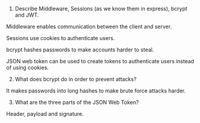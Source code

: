 <!-- Answers to the Short Answer Essay Questions go here -->

1.  Describe Middleware, Sessions (as we know them in express), bcrypt and JWT.

Middleware enables communication between the client and server.

Sessions use cookies to authenticate users.

bcrypt hashes passwords to make accounts harder to steal.

JSON web token can be used to create tokens to authenticate users instead of using cookies.

2.  What does bcrypt do in order to prevent attacks?

It makes passwords into long hashes to make brute force attacks harder.

3.  What are the three parts of the JSON Web Token?

Header, payload and signature.
